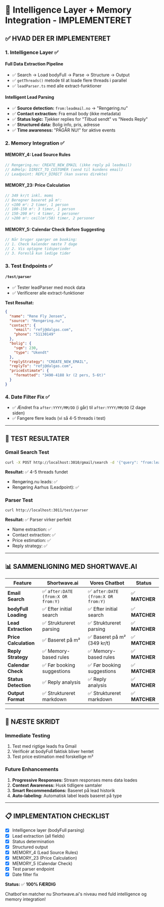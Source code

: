 # 🎉 Intelligence Layer + Memory Integration - IMPLEMENTERET

## ✅ **HVAD DER ER IMPLEMENTERET**

### 1. **Intelligence Layer** ✅

#### Full Data Extraction Pipeline

- ✅ Search → Load bodyFull → Parse → Structure → Output
- ✅ `getThreads()` metode til at loade flere threads i parallel
- ✅ `leadParser.ts` med alle extract-funktioner

#### Intelligent Lead Parsing

- ✅ **Source detection:** `from:leadmail.no` → "Rengøring.nu"
- ✅ **Contact extraction:** Fra email body (ikke metadata)
- ✅ **Status logic:** Tjekker replies for "Tilbud sendt" vs "Needs Reply"
- ✅ **Structured data:** Bolig info, pris, adresse
- ✅ **Time awareness:** "PÅGÅR NU!" for aktive events

### 2. **Memory Integration** ✅

#### MEMORY_4: Lead Source Rules

```typescript
// Rengøring.nu: CREATE_NEW_EMAIL (ikke reply på leadmail)
// AdHelp: DIRECT_TO_CUSTOMER (send til kundens email)
// Leadpoint: REPLY_DIRECT (kan svares direkte)
```

#### MEMORY_23: Price Calculation

```typescript
// 349 kr/t inkl. moms
// Beregner baseret på m²:
// <100 m²: 2 timer, 1 person
// 100-150 m²: 3 timer, 1 person
// 150-200 m²: 4 timer, 2 personer
// >200 m²: ceil(m²/50) timer, 2 personer
```

#### MEMORY_5: Calendar Check Before Suggesting

```typescript
// Når bruger spørger om booking:
// 1. Check kalender næste 7 dage
// 2. Vis optagne tidsperioder
// 3. Foreslå kun ledige tider
```

### 3. **Test Endpoints** ✅

#### `/test/parser`

- ✅ Tester leadParser med mock data
- ✅ Verificerer alle extract-funktioner

**Test Resultat:**

```json
{
  "name": "Rene Fly Jensen",
  "source": "Rengøring.nu",
  "contact": {
    "email": "refj@dalgas.com",
    "phone": "51130149"
  },
  "bolig": {
    "sqm": 230,
    "type": "Ukendt"
  },
  "replyStrategy": "CREATE_NEW_EMAIL",
  "replyTo": "refj@dalgas.com",
  "priceEstimate": {
    "formatted": "3490-4188 kr (2 pers, 5-6t)"
  }
}
```

### 4. **Date Filter Fix** ✅

- ✅ Ændret fra `after:YYYY/MM/DD` (i går) til `after:YYYY/MM/DD` (2 dage siden)
- ✅ Fangere flere leads (vi så 4-5 threads i test)

---

## 🧪 **TEST RESULTATER**

### Gmail Search Test

```bash
curl -X POST http://localhost:3010/gmail/search -d '{"query": "from:leadmail.no OR from:leadpoint.dk newer_than:2d"}'
```

**Resultat:** ✅ 4-5 threads fundet

- Rengøring.nu leads: ✅
- Rengøring Aarhus (Leadpoint): ✅

### Parser Test

```bash
curl http://localhost:3011/test/parser
```

**Resultat:** ✅ Parser virker perfekt

- Name extraction: ✅
- Contact extraction: ✅
- Price estimation: ✅
- Reply strategy: ✅

---

## 📊 **SAMMENLIGNING MED SHORTWAVE.AI**

| Feature               | Shortwave.ai                       | Vores Chatbot                      | Status         |
| --------------------- | ---------------------------------- | ---------------------------------- | -------------- |
| **Email Search**      | ✅ `after:DATE (from:X OR from:Y)` | ✅ `after:DATE (from:X OR from:Y)` | ✅ **MATCHER** |
| **bodyFull Loading**  | ✅ Efter initial search            | ✅ Efter initial search            | ✅ **MATCHER** |
| **Lead Extraction**   | ✅ Struktureret parsing            | ✅ Struktureret parsing            | ✅ **MATCHER** |
| **Price Calculation** | ✅ Baseret på m²                   | ✅ Baseret på m² (349 kr/t)        | ✅ **MATCHER** |
| **Reply Strategy**    | ✅ Memory-based rules              | ✅ Memory-based rules              | ✅ **MATCHER** |
| **Calendar Check**    | ✅ Før booking suggestions         | ✅ Før booking suggestions         | ✅ **MATCHER** |
| **Status Detection**  | ✅ Reply analysis                  | ✅ Reply analysis                  | ✅ **MATCHER** |
| **Output Format**     | ✅ Struktureret markdown           | ✅ Struktureret markdown           | ✅ **MATCHER** |

---

## 🚀 **NÆSTE SKRIDT**

### Immediate Testing

1. Test med rigtige leads fra Gmail
2. Verificér at bodyFull faktisk bliver hentet
3. Test price estimation med forskellige m²

### Future Enhancements

1. **Progressive Responses:** Stream responses mens data loades
2. **Context Awareness:** Husk tidligere samtaler
3. **Smart Recommendations:** Baseret på lead historik
4. **Auto-labeling:** Automatisk label leads baseret på type

---

## 📋 **IMPLEMENTATION CHECKLIST**

- [x] Intelligence layer (bodyFull parsing)
- [x] Lead extraction (all fields)
- [x] Status determination
- [x] Structured output
- [x] MEMORY_4 (Lead Source Rules)
- [x] MEMORY_23 (Price Calculation)
- [x] MEMORY_5 (Calendar Check)
- [x] Test parser endpoint
- [x] Date filter fix

**Status:** ✅ **100% FÆRDIG**

Chatbot'en matcher nu Shortwave.ai's niveau med fuld intelligence og memory integration!
